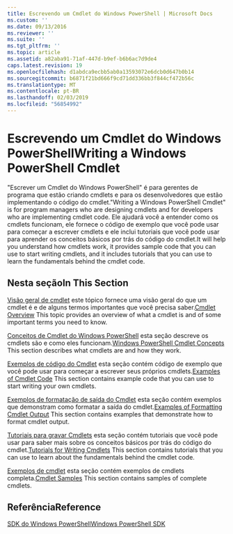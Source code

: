 ```yaml
---
title: Escrevendo um Cmdlet do Windows PowerShell | Microsoft Docs
ms.custom: ''
ms.date: 09/13/2016
ms.reviewer: ''
ms.suite: ''
ms.tgt_pltfrm: ''
ms.topic: article
ms.assetid: a82aba91-71af-447d-b9ef-b6b6ac7d9de4
caps.latest.revision: 19
ms.openlocfilehash: d1abdca9ecbb5ab0a13593072e6dcb0d647b0b14
ms.sourcegitcommit: b6871f21bd666f9cd71dd336bb3f844cf472b56c
ms.translationtype: MT
ms.contentlocale: pt-BR
ms.lasthandoff: 02/03/2019
ms.locfileid: "56854992"
---
```

# <a name="writing-a-windows-powershell-cmdlet"></a><span data-ttu-id="6f23d-102">Escrevendo um Cmdlet do Windows PowerShell</span><span class="sxs-lookup"><span data-stu-id="6f23d-102">Writing a Windows PowerShell Cmdlet</span></span>

<span data-ttu-id="6f23d-103">"Escrever um Cmdlet do Windows PowerShell" é para gerentes de programa que estão criando cmdlets e para os desenvolvedores que estão implementando o código do cmdlet.</span><span class="sxs-lookup"><span data-stu-id="6f23d-103">"Writing a Windows PowerShell Cmdlet" is for program managers who are designing cmdlets and for developers who are implementing cmdlet code.</span></span> <span data-ttu-id="6f23d-104">Ele ajudará você a entender como os cmdlets funcionam, ele fornece o código de exemplo que você pode usar para começar a escrever cmdlets e ele inclui tutoriais que você pode usar para aprender os conceitos básicos por trás do código do cmdlet.</span><span class="sxs-lookup"><span data-stu-id="6f23d-104">It will help you understand how cmdlets work, it provides sample code that you can use to start writing cmdlets, and it includes tutorials that you can use to learn the fundamentals behind the cmdlet code.</span></span>

## <a name="in-this-section"></a><span data-ttu-id="6f23d-105">Nesta seção</span><span class="sxs-lookup"><span data-stu-id="6f23d-105">In This Section</span></span>

<span data-ttu-id="6f23d-106">[Visão geral de cmdlet](./cmdlet-overview.md) este tópico fornece uma visão geral do que um cmdlet é e de alguns termos importantes que você precisa saber.</span><span class="sxs-lookup"><span data-stu-id="6f23d-106">[Cmdlet Overview](./cmdlet-overview.md) This topic provides an overview of what a cmdlet is and of some important terms you need to know.</span></span>

<span data-ttu-id="6f23d-107">[Conceitos de Cmdlet do Windows PowerShell](./windows-powershell-cmdlet-concepts.md) esta seção descreve os cmdlets são e como eles funcionam.</span><span class="sxs-lookup"><span data-stu-id="6f23d-107">[Windows PowerShell Cmdlet Concepts](./windows-powershell-cmdlet-concepts.md) This section describes what cmdlets are and how they work.</span></span>

<span data-ttu-id="6f23d-108">[Exemplos de código do Cmdlet](./examples-of-cmdlet-code.md) esta seção contém código de exemplo que você pode usar para começar a escrever seus próprios cmdlets.</span><span class="sxs-lookup"><span data-stu-id="6f23d-108">[Examples of Cmdlet Code](./examples-of-cmdlet-code.md) This section contains example code that you can use to start writing your own cmdlets.</span></span>

<span data-ttu-id="6f23d-109">[Exemplos de formatação de saída do Cmdlet](https://msdn.microsoft.com/en-us/65829249-124d-47d0-9bf3-8e397dc55855) esta seção contém exemplos que demonstram como formatar a saída do cmdlet.</span><span class="sxs-lookup"><span data-stu-id="6f23d-109">[Examples of Formatting Cmdlet Output](https://msdn.microsoft.com/en-us/65829249-124d-47d0-9bf3-8e397dc55855) This section contains examples that demonstrate how to format cmdlet output.</span></span>

<span data-ttu-id="6f23d-110">[Tutoriais para gravar Cmdlets](./tutorials-for-writing-cmdlets.md) esta seção contém tutoriais que você pode usar para saber mais sobre os conceitos básicos por trás do código do cmdlet.</span><span class="sxs-lookup"><span data-stu-id="6f23d-110">[Tutorials for Writing Cmdlets](./tutorials-for-writing-cmdlets.md) This section contains tutorials that you can use to learn about the fundamentals behind the cmdlet code.</span></span>

<span data-ttu-id="6f23d-111">[Exemplos de cmdlet](./cmdlet-samples.md) esta seção contém exemplos de cmdlets completa.</span><span class="sxs-lookup"><span data-stu-id="6f23d-111">[Cmdlet Samples](./cmdlet-samples.md) This section contains samples of complete cmdlets.</span></span>

## <a name="reference"></a><span data-ttu-id="6f23d-112">Referência</span><span class="sxs-lookup"><span data-stu-id="6f23d-112">Reference</span></span>

[<span data-ttu-id="6f23d-113">SDK do Windows PowerShell</span><span class="sxs-lookup"><span data-stu-id="6f23d-113">Windows PowerShell SDK</span></span>](../windows-powershell-reference.md)
